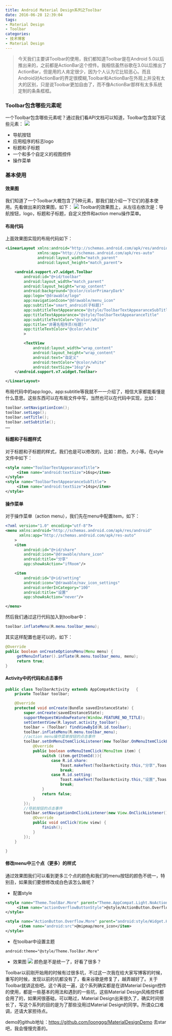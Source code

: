 ```yaml
---
title: Android Material Design系列之Toolbar
date: 2016-06-28 12:39:04
tags:
- Material Design
- Toolbar
categories: 
- 技术博客
- Material Design
---
```

>今天我们主要讲Toolbar的使用，我们都知道Toolbar是在Android 5.0以后推出来的，之前都是ActionBar这个控件。我相信虽然谷歌在3.0以后推出了ActionBar，但是用的人肯定很少，因为个人认为它比较恶心。而且Android对ActionBar的界定很模糊,Toolbar和ActionBar在外观上并没有太大的区别，只是说Toolbar更加自由了，而不像ActionBar那样有太多系统定制的条条框框。

### Toolbar包含哪些元素呢
一个Toolbar包含哪些元素呢？通过我们看API文档可以知道，Toolbar包含如下这些元素：
![](http://7xsgef.com1.z0.glb.clouddn.com/%E6%9C%AA%E6%A0%87%E9%A2%98-1.png)
* 导航按钮
* 应用程序的标志logo
* 标题和子标题
* 一个和多个自定义的视图控件
* 操作菜单

<!--more-->
### 基本使用
#### 效果图
我们知道了一个Toolbar大概包含了5种元素，那我们就介绍一下它们的基本使用。先看做出来的效果图，如下：
![](http://7xsgef.com1.z0.glb.clouddn.com/Screenshot_2016-06-23-16-20-15-541_MaterialDesign.png)
Toolbar的效果图上，从左往右依次是：导航按钮，logo，标题和子标题，自定义控件和action menu操作菜单。

#### 布局代码
上面效果图实现的布局代码如下：
```xml
<LinearLayout xmlns:android="http://schemas.android.com/apk/res/android"
              xmlns:app="http://schemas.android.com/apk/res-auto"
              android:layout_width="match_parent"
              android:layout_height="match_parent">

    <android.support.v7.widget.Toolbar
        android:id="@+id/toolbar"
        android:layout_width="match_parent"
        android:layout_height="wrap_content"
        android:background="@color/colorPrimaryDark"
        app:logo="@drawable/logo"
        app:navigationIcon="@drawable/menu_icon"
        app:subtitle="smart_android(子标题)"
        app:subtitleTextAppearance="@style/ToolbarTextAppearanceSubTitle"
        app:titleTextAppearance="@style/ToolbarTextAppearanceTitle"
        app:subtitleTextColor="@color/white"
        app:title="非著名程序员(标题)"
        app:titleTextColor="@color/white"
        >

        <TextView
            android:layout_width="wrap_content"
            android:layout_height="wrap_content"
            android:text="自定义"
            android:textColor="@color/white"
            android:textSize="16sp"/>
    </android.support.v7.widget.Toolbar>

</LinearLayout>
```
布局代码中的app:logo，app:subtitle等我就不一一介绍了，相信大家都能看懂是什么意思。这些东西可以在布局文件中写，当然也可以在代码中实现，比如：
```java
toolbar.setNavigationIcon();
toolbar.setLogo();
toolbar.setTitle();
toolbar.setSubtitle();
……
```
#### 标题和子标题样式
对于标题和子标题的样式，我们也是可以修改的，比如：颜色，大小等。在style文件中如下：
```xml
<style name="ToolbarTextAppearanceTitle">
     <item name="android:textSize">16sp</item>
</style>
<style name="ToolbarTextAppearanceSubTitle">
     <item name="android:textSize">14sp</item>
</style>
```
#### 操作菜单
对于操作菜单（action menu），我们先在menu中配置item，如下：
```xml
<?xml version="1.0" encoding="utf-8"?>
<menu xmlns:android="http://schemas.android.com/apk/res/android"
      xmlns:app="http://schemas.android.com/apk/res-auto"
    >
    <item
        android:id="@+id/share"
        android:icon="@drawable/share_icon"
        android:title="分享"
        app:showAsAction="ifRoom"/>

    <item
        android:id="@+id/setting"
        android:icon="@drawable/nav_icon_settings"
        android:orderInCategory="100"
        android:title="设置"
        app:showAsAction="never"/>

</menu>
```
然后我们通过这行代码加入到toolbar中：
```java
toolbar.inflateMenu(R.menu.toolbar_menu);
```
其实这样配置也是可以的，如下：
```java
@Override
public boolean onCreateOptionsMenu(Menu menu) {
     getMenuInflater().inflate(R.menu.toolbar_menu, menu);
     return true;
}
```
#### Activity中的代码和点击事件
```java
public class ToolbarActivity extends AppCompatActivity   {
    private Toolbar toolbar;

    @Override
    protected void onCreate(Bundle savedInstanceState) {
        super.onCreate(savedInstanceState);
        supportRequestWindowFeature(Window.FEATURE_NO_TITLE);
        setContentView(R.layout.activity_toolbar);
        toolbar = (Toolbar) findViewById(R.id.toolbar);
        toolbar.inflateMenu(R.menu.toolbar_menu);
        //action menu操作菜单按钮的点击事件
        toolbar.setOnMenuItemClickListener(new Toolbar.OnMenuItemClickListener() {
            @Override
            public boolean onMenuItemClick(MenuItem item) {
                switch (item.getItemId()){
                    case R.id.share:
                        Toast.makeText(ToolbarActivity.this,"分享",Toast.LENGTH_SHORT).show();
                        break;
                    case R.id.setting:
                        Toast.makeText(ToolbarActivity.this,"设置",Toast.LENGTH_SHORT).show();
                        break;
                }
                return false;
            }
        });
        //导航按钮的点击事件
        toolbar.setNavigationOnClickListener(new View.OnClickListener() {
            @Override
            public void onClick(View view) {
                finish();
            }
        });
    }

}
```
#### 修改menu中三个点（更多）的样式
通过效果图我们可以看到更多三个点的颜色和我们的menu按钮的颜色不统一，特别丑，如果我们要想修改成白色该怎么做呢？
* 配置style
```xml
<style name="Theme.ToolBar.More" parent="Theme.AppCompat.Light.NoActionBar">
     <item name="actionOverflowButtonStyle">@style/ActionButton.Overflow.More</item>
</style>

<style name="ActionButton.Overflow.More" parent="android:style/Widget.Holo.Light.ActionButton.Overflow">
      <item name="android:src">@mipmap/more_icon</item>
</style>
```
* 在toolbar中设置主题
```xml
android:theme="@style/Theme.ToolBar.More"
```
* 效果图
![](http://7xsgef.com1.z0.glb.clouddn.com/Screenshot_2016-06-23-17-01-27-906_MaterialDesign.png)
颜色是不是统一了，好看了很多？

Toolbar以前刚开始用的时候有过很多坑，不过这一次我在给大家写博客的时候，重写的时候，发现以前的坑都没有了，看来谷歌是修复了，越弄越好了。关于Toolbar就讲这些吧。这个再说一遍，这个系列确实都是在讲Material Design控件的使用，都是一些基本的用法和遇到的一些坑，这些Material Design风格控件都会用了的，如果闲很基础，可以略过，Material Design出来很久了，确实时间很长了，写这个系列的目的是为了那些没用过Material Design的同学。所谓众口难调，还请大家担待点。

demo的github地址：https://github.com/loonggg/MaterialDesignDemo 去star吧，我会慢慢完善的。

